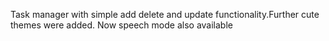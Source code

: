 Task manager with simple add delete and update functionality.Further cute themes were added.
 
 Now speech mode also available
